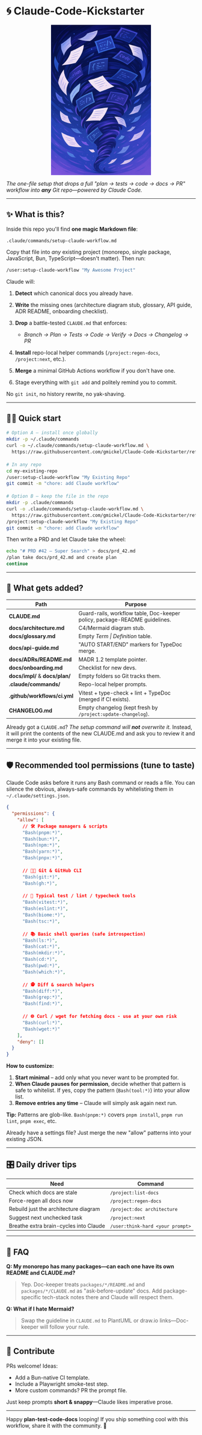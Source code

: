 # 🌀 Claude-Code-Kickstarter

<img style="display: block; margin: 10px auto;" src="logo.png" alt="Claude Code Kickstarter Logo" height="400">

_The one-file setup that drops a full "plan → tests → code → docs → PR" workflow into **any** Git repo—powered by Claude Code._

---

## ✨ What is this?

Inside this repo you'll find **one magic Markdown file**:

```
.claude/commands/setup-claude-workflow.md
```

Copy that file into _any_ existing project (monorepo, single package, JavaScript, Bun, TypeScript—doesn't matter).
Then run:

```bash
/user:setup-claude-workflow "My Awesome Project"
```

Claude will:

1. **Detect** which canonical docs you already have.
2. **Write** the missing ones (architecture diagram stub, glossary, API guide, ADR README, onboarding checklist).
3. **Drop** a battle-tested `CLAUDE.md` that enforces:

   - _Branch → Plan → Tests → Code → Verify → Docs → Changelog → PR_

4. **Install** repo-local helper commands (`/project:regen-docs`, `/project:next`, etc.).
5. **Merge** a minimal GitHub Actions workflow if you don't have one.
6. Stage everything with `git add` and politely remind you to commit.

No `git init`, no history rewrite, no yak-shaving.

---

## 🏄‍♂️ Quick start

```bash
# Option A – install once globally
mkdir -p ~/.claude/commands
curl -o ~/.claude/commands/setup-claude-workflow.md \
  https://raw.githubusercontent.com/gmickel/Claude-Code-Kickstarter/refs/heads/main/setup-claude-workflow.md

# In any repo
cd my-existing-repo
/user:setup-claude-workflow "My Existing Repo"
git commit -m "chore: add Claude workflow"

# Option B – keep the file in the repo
mkdir -p .claude/commands
curl -o .claude/commands/setup-claude-workflow.md \
  https://raw.githubusercontent.com/gmickel/Claude-Code-Kickstarter/refs/heads/main/setup-claude-workflow.md
/project:setup-claude-workflow "My Existing Repo"
git commit -m "chore: add Claude workflow"
```

Then write a PRD and let Claude take the wheel:

```bash
echo "# PRD #42 – Super Search" > docs/prd_42.md
/plan take docs/prd_42.md and create plan
continue
```

---

## 📂 What gets added?

| Path                            | Purpose                                                                    |
| ------------------------------- | -------------------------------------------------------------------------- |
| **CLAUDE.md**                   | Guard-rails, workflow table, Doc-keeper policy, package-README guidelines. |
| **docs/architecture.md**        | C4/Mermaid diagram stub.                                                   |
| **docs/glossary.md**            | Empty _Term \| Definition_ table.                                          |
| **docs/api-guide.md**           | "AUTO START/END" markers for TypeDoc merge.                                |
| **docs/ADRs/README.md**         | MADR 1.2 template pointer.                                                 |
| **docs/onboarding.md**          | Checklist for new devs.                                                    |
| **docs/impl/** & **docs/plan/** | Empty folders so Git tracks them.                                          |
| **.claude/commands/**           | Repo-local helper prompts.                                                 |
| **.github/workflows/ci.yml**    | Vitest + type-check + lint + TypeDoc (merged if CI exists).                |
| **CHANGELOG.md**                | Empty changelog (kept fresh by `/project:update-changelog`).               |

Already got a `CLAUDE.md`?
_The setup command will **not** overwrite it._
Instead, it will print the contents of the new CLAUDE.md and ask you to review it and merge it into your existing file.

---

## 🛡️ Recommended tool permissions (tune to taste)

Claude Code asks before it runs any Bash command or reads a file.
You can silence the obvious, always-safe commands by whitelisting them in `~/.claude/settings.json`.

```json
{
  "permissions": {
    "allow": [
      // 🛠 Package managers & scripts
      "Bash(pnpm:*)",
      "Bash(bun:*)",
      "Bash(npm:*)",
      "Bash(yarn:*)",
      "Bash(pnpx:*)",

      // 🧑‍💻 Git & GitHub CLI
      "Bash(git:*)",
      "Bash(gh:*)",

      // 🧪 Typical test / lint / typecheck tools
      "Bash(vitest:*)",
      "Bash(eslint:*)",
      "Bash(biome:*)",
      "Bash(tsc:*)",

      // 📚 Basic shell queries (safe introspection)
      "Bash(ls:*)",
      "Bash(cat:*)",
      "Bash(mkdir:*)",
      "Bash(cd:*)",
      "Bash(pwd:*)",
      "Bash(which:*)",

      // 🕵️ Diff & search helpers
      "Bash(diff:*)",
      "Bash(grep:*)",
      "Bash(find:*)",

      // 🌐 Curl / wget for fetching docs - use at your own risk
      "Bash(curl:*)",
      "Bash(wget:*)"
    ],
    "deny": []
  }
}
```

**How to customize:**

1. **Start minimal** – add only what you never want to be prompted for.
2. **When Claude pauses for permission**, decide whether that pattern is safe to whitelist. If yes, copy the pattern (`Bash(tool:*)`) into your allow list.
3. **Remove entries any time** – Claude will simply ask again next run.

**Tip:** Patterns are glob-like. `Bash(pnpm:*)` covers `pnpm install`, `pnpm run lint`, `pnpm exec`, etc.

Already have a settings file? Just merge the new "allow" patterns into your existing JSON.

---

## 🎛️ Daily driver tips

| Need                                   | Command                          |
| -------------------------------------- | -------------------------------- |
| Check which docs are stale             | `/project:list-docs`             |
| Force-regen all docs now               | `/project:regen-docs`            |
| Rebuild just the architecture diagram  | `/project:doc architecture`      |
| Suggest next unchecked task            | `/project:next`                  |
| Breathe extra brain-cycles into Claude | `/user:think-hard <your prompt>` |

---

## 🤔 FAQ

**Q: My monorepo has many packages—can each one have its own README and CLAUDE.md?**

> Yep. Doc-keeper treats `packages/*/README.md` and `packages/*/CLAUDE.md` as "ask-before-update" docs.
> Add package-specific tech-stack notes there and Claude will respect them.

**Q: What if I hate Mermaid?**

> Swap the guideline in `CLAUDE.md` to PlantUML or draw\.io links—Doc-keeper will follow your rule.

---

## 🥳 Contribute

PRs welcome! Ideas:

- Add a Bun-native CI template.
- Include a Playwright smoke-test step.
- More custom commands? PR the prompt file.

Just keep prompts **short & snappy**—Claude likes imperative prose.

---

Happy **plan-test-code-docs** looping! If you ship something cool with this workflow, share it with the community. 🎉
